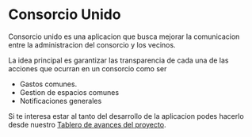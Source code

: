 # Consorcio Unido

Consorcio unido es una aplicacion que busca mejorar la comunicacion entre la administracion del consorcio y los vecinos.

La idea principal es garantizar las transparencia de cada una de las acciones que ocurran en un consorcio como ser

* Gastos comunes.
* Gestion de espacios comunes
* Notificaciones generales


Si te interesa estar al tanto del desarrollo de la aplicacion podes hacerlo desde nuestro [Tablero de avances del proyecto](https://trello.com/b/8gd8AhAh/consorciounido).
